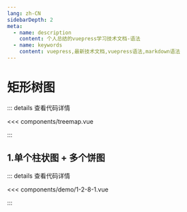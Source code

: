 ```yaml
---
lang: zh-CN
sidebarDepth: 2
meta:
  - name: description
    content: 个人总结的vuepress学习技术文档-语法
  - name: keywords
    content: vuepress,最新技术文档,vuepress语法,markdown语法
---
```


# 矩形树图

::: details 查看代码详情

<<< components/treemap.vue

:::

## 1.单个柱状图 + 多个饼图

  <Container url="/resume/demo/?type=echarts&name=1-2-8-1.vue" />

::: details 查看代码详情

<<< components/demo/1-2-8-1.vue

:::
